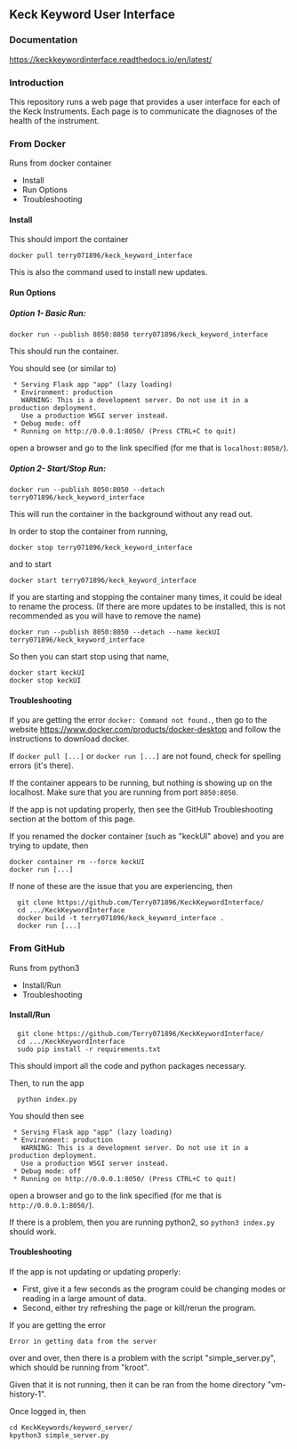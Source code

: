## Keck Keyword User Interface

### Documentation

https://keckkeywordinterface.readthedocs.io/en/latest/

### Introduction

This repository runs a web page that provides a user interface for each of the Keck Instruments.
Each page is to communicate the diagnoses of the health of the instrument.

### From Docker

Runs from docker container

- Install
- Run Options
- Troubleshooting

#### Install

This should import the container
```
docker pull terry071896/keck_keyword_interface
```
This is also the command used to install new updates.

#### Run Options

##### Option 1- Basic Run:

```
docker run --publish 8050:8050 terry071896/keck_keyword_interface
```
This should run the container.

You should see (or similar to)

```
 * Serving Flask app "app" (lazy loading)
 * Environment: production
   WARNING: This is a development server. Do not use it in a production deployment.
   Use a production WSGI server instead.
 * Debug mode: off
 * Running on http://0.0.0.1:8050/ (Press CTRL+C to quit)
```

open a browser and go to the link specified (for me that is `localhost:8050/`).

##### Option 2- Start/Stop Run:

```
docker run --publish 8050:8050 --detach terry071896/keck_keyword_interface
```
This will run the container in the background without any read out.

In order to stop the container from running,
```
docker stop terry071896/keck_keyword_interface
```
and to start
```
docker start terry071896/keck_keyword_interface
```

If you are starting and stopping the container many times, it could be ideal to rename the process.
(If there are more updates to be installed, this is not recommended as you will have to remove the name)

```
docker run --publish 8050:8050 --detach --name keckUI terry071896/keck_keyword_interface
```
So then you can start stop using that name,
```
docker start keckUI
docker stop keckUI
```

#### Troubleshooting

If you are getting the error ```docker: Command not found.```, then go to the website https://www.docker.com/products/docker-desktop and follow the instructions to download docker.

If ```docker pull [...]``` or ```docker run [...]``` are not found, check for spelling errors (it's there).

If the container appears to be running, but nothing is showing up on the localhost.  Make sure that you are running from port ```8050:8050```.

If the app is not updating properly, then see the GitHub Troubleshooting section at the bottom of this page.

If you renamed the docker container (such as "keckUI" above) and you are trying to update, then
```
docker container rm --force keckUI
docker run [...]
```

If none of these are the issue that you are experiencing, then
```
  git clone https://github.com/Terry071896/KeckKeywordInterface/
  cd .../KeckKeywordInterface
  docker build -t terry071896/keck_keyword_interface .
  docker run [...]
```

### From GitHub

Runs from python3

- Install/Run
- Troubleshooting

#### Install/Run

```
  git clone https://github.com/Terry071896/KeckKeywordInterface/
  cd .../KeckKeywordInterface
  sudo pip install -r requirements.txt
```
This should import all the code and python packages necessary.

Then, to run the app
```
  python index.py
```

You should then see

```
 * Serving Flask app "app" (lazy loading)
 * Environment: production
   WARNING: This is a development server. Do not use it in a production deployment.
   Use a production WSGI server instead.
 * Debug mode: off
 * Running on http://0.0.0.1:8050/ (Press CTRL+C to quit)
```
open a browser and go to the link specified (for me that is `http://0.0.0.1:8050/`).

If there is a problem, then you are running python2, so ```python3 index.py``` should work.

#### Troubleshooting

If the app is not updating or updating properly:
- First, give it a few seconds as the program could be changing modes or reading in a large amount of data.
- Second, either try refreshing the page or kill/rerun the program.

If you are getting the error
```
Error in getting data from the server
```
over and over, then there is a problem with the script "simple_server.py", which should be running from "kroot".

Given that it is not running, then it can be ran from the home directory "vm-history-1".

Once logged in, then
```
cd KeckKeywords/keyword_server/
kpython3 simple_server.py
```
